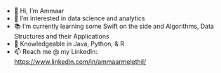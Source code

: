 - 👋 Hi, I’m Ammaar
- 👀 I’m interested in data science and analytics
- 📚 I’m currently learning some Swift on the side and Algorithms, Data Structures and their Applications
- 🔧 Knowledgeable in Java, Python, & R
- 📫 Reach me @ my LinkedIn: https://www.linkedin.com/in/ammaarmelethil/

<!---
ammaarmelethil/ammaarmelethil is a ✨ special ✨ repository because its `README.md` (this file) appears on your GitHub profile.
You can click the Preview link to take a look at your changes.
--->
